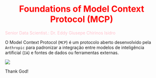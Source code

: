 # <h1 align="center"><font color="red">Foundations of Model Context Protocol (MCP)</font></h1>

<font color="pink">Senior Data Scientist.: Dr. Eddy Giusepe Chirinos Isidro</font>

O Model Context Protocol (``MCP``) é um protocolo aberto desenvolvido pela ``Anthropic`` para padronizar a integração entre modelos de inteligência artificial (``IA``) e fontes de dados ou ferramentas externas.


![](https://miro.medium.com/v2/resize:fit:567/1*Ddm2SCw6KD-W3UMb96vj7A.png)





























Thank God!